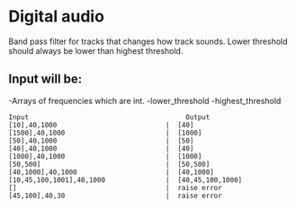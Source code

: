 # Digital audio

Band pass filter for tracks that changes how track sounds.
Lower threshold should always be lower than highest threshold.

## Input will be:

-Arrays of frequencies which are int.
-lower_threshold
-highest_threshold

```
Input                                       Output
[10],40,1000                           |  [40]
[1500],40,1000                         |  [1000]
[50],40,1000                           |  [50]
[40],40,1000                           |  [40]
[1000],40,1000                         |  [1000]
[50,500]                               |  [50,500]
[40,1000],40,1000                      |  [40,1000]
[10,45,100,1001],40,1000               |  [40,45,100,1000]
[]                                     |  raise error
[45,100],40,30                         |  raise error
```
